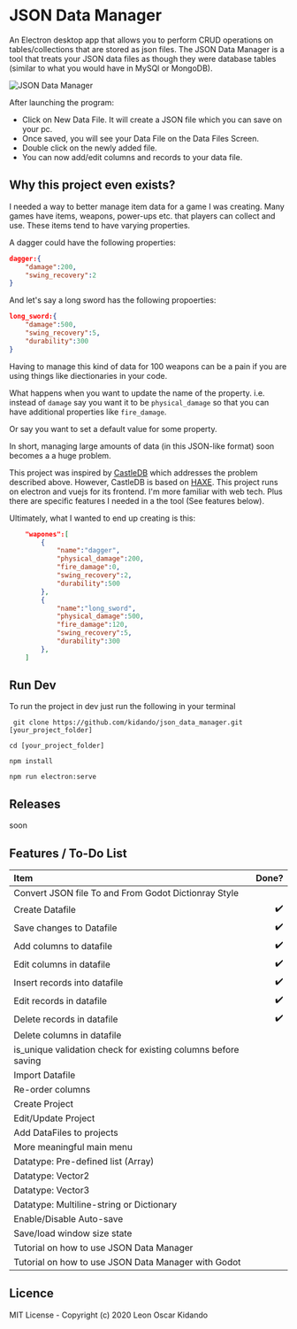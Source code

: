 # JSON Data Manager
An Electron desktop app that allows you to perform CRUD operations on tables/collections that are stored as json files. The JSON Data Manager is a tool that treats your JSON data files as though they were database tables (similar to what you would have in MySQl or MongoDB). 

![JSON Data Manager](https://media.giphy.com/media/jUaUapq3VNNmc775zz/giphy.gif)

After launching the program:
- Click on New Data File. It will create a JSON file which you can save on your pc.
- Once saved, you will see your Data File on the Data Files Screen.
- Double click on the newly added file.
- You can now add/edit columns and records to your data file.

## Why this project even exists?
I needed a way to better manage item data for a game I was creating. Many games have items, weapons, power-ups etc. that players can collect and use. These items tend to have varying properties.

A dagger could have the following properties:

```json
dagger:{
    "damage":200,
    "swing_recovery":2
}
```
And let's say a long sword has the following propoerties:

```json
long_sword:{
    "damage":500,
    "swing_recovery":5,
    "durability":300
}
```
Having to manage this kind of data for 100 weapons can be a pain if you are using  things like diectionaries in your code. 

What happens when you want to update the name of the property. i.e. instead of `damage` say you want it to be `physical_damage` so that you can have additional properties like `fire_damage`.

Or say you want to set a default value for some property. 

In short, managing large amounts of data (in this JSON-like format) soon becomes a a huge problem.

This project was inspired by [CastleDB](http://castledb.org/) which addresses the problem described above. However, CastleDB is based on [HAXE](https://haxe.org/). This project runs on electron and vuejs for its frontend. I'm more familiar with web tech. Plus there are specific features I needed in a the tool (See features below).

Ultimately, what I wanted to end up creating is this:

```json
    "wapones":[
        {
            "name":"dagger",
            "physical_damage":200,
            "fire_damage":0,
            "swing_recovery":2,
            "durability":500
        },
        {
            "name":"long_sword",
            "physical_damage":500,
            "fire_damage":120,
            "swing_recovery":5,
            "durability":300
        },
    ]
```



## Run Dev
To run the project in dev just run the following in your terminal

``` git clone https://github.com/kidando/json_data_manager.git [your_project_folder]```

``` cd [your_project_folder] ```

``` npm install ```

``` npm run electron:serve ```

## Releases
soon

## Features / To-Do List

| Item | Done? |
| :------ | ----: |
| Convert JSON file To and From Godot Dictionray Style |  |
| Create Datafile | ✔️ |
| Save changes to Datafile | ✔️ |
| Add columns to datafile | ✔️ |
| Edit columns in datafile | ✔️ |
| Insert records into datafile | ✔️ |
| Edit records in datafile | ✔️ |
| Delete records in datafile | ✔️ |
| Delete columns in datafile |  |
| is_unique validation check for existing columns before saving  |  |
| Import Datafile | |
| Re-order columns |  |
| Create Project |  |
| Edit/Update Project |  |
| Add DataFiles to projects |  |
| More meaningful main menu |  |
| Datatype: Pre-defined list (Array) |  |
| Datatype: Vector2 |  |
| Datatype: Vector3 |  |
| Datatype: Multiline-string or Dictionary |  |
| Enable/Disable Auto-save |  |
| Save/load window size state |  |
| Tutorial on how to use JSON Data Manager |  |
| Tutorial on how to use JSON Data Manager with Godot |  |


## Licence
MIT License - Copyright (c) 2020 Leon Oscar Kidando
